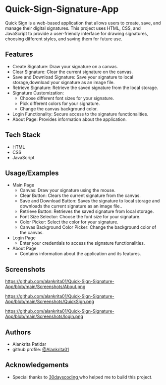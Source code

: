 # Quick-Sign-Signature-App
Quick Sign is a web-based application that allows users to create, save, and manage their digital signatures. This project uses HTML, CSS, and JavaScript to provide a user-friendly interface for drawing signatures, choosing different styles, and saving them for future use.


## Features

- Create Signature: Draw your signature on a canvas.
- Clear Signature: Clear the current signature on the canvas.
- Save and Download Signature: Save your signature to local storage,download your signature as an image file. 
- Retrieve Signature: Retrieve the saved signature from the local storage.
- Signature Customization:
    * Choose different font sizes for your signature.
    * Pick different colors for your signature.
    * Change the canvas background color.
-   Login Functionality: Secure access to the signature functionalities.
- About Page: Provides information about the application.



## Tech Stack

- HTML
- CSS
- JavaScript



## Usage/Examples

- Main Page
    *   Canvas: Draw your signature using the mouse.
    *   Clear Button: Clears the current signature from the canvas.
    *   Save and Download Button: Saves the signature to local storage and downloads the current signature as an image file..
    *   Retrieve Button: Retrieves the saved signature from local storage.
    *   Font Size Selector: Choose the font size for your signature.
    *   Color Picker: Select the color for your signature.
    *   Canvas Background Color Picker: Change the background color of the canvas.
-   Login Page
    *   Enter your credentials to access the signature functionalities.
-   About Page
    *   Contains information about the application and its features.


## Screenshots

https://github.com/alankrita01/Quick-Sign-Signature-App/blob/main/Screenshots/About.png

https://github.com/alankrita01/Quick-Sign-Signature-App/blob/main/Screenshots/QuickSign.png

https://github.com/alankrita01/Quick-Sign-Signature-App/blob/main/Screenshots/login.png
## Authors
- Alankrita Patidar
- github profile: [@Alankrita01](https://github.com/alankrita01)


## Acknowledgements

 - Special thanks to [30dayscoding ](https://courses.30dayscoding.com/) who helped me to build this project.
 
